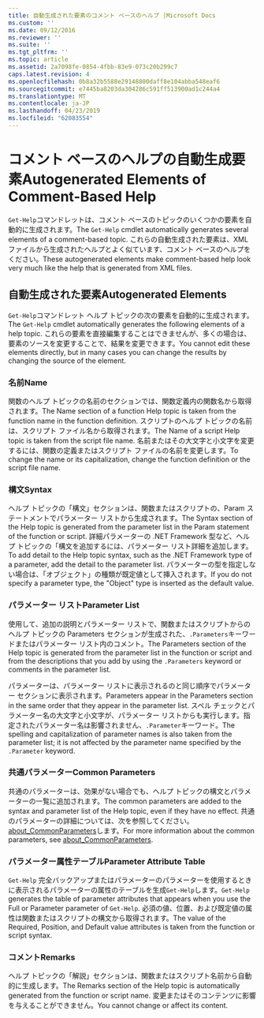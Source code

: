 ```yaml
---
title: 自動生成された要素のコメント ベースのヘルプ |Microsoft Docs
ms.custom: ''
ms.date: 09/12/2016
ms.reviewer: ''
ms.suite: ''
ms.tgt_pltfrm: ''
ms.topic: article
ms.assetid: 2a7098fe-0854-4fbb-83e9-073c20b299c7
caps.latest.revision: 4
ms.openlocfilehash: 0b8a32b5588e29148800daff8e104abba548eaf6
ms.sourcegitcommit: e7445ba8203da304286c591ff513900ad1c244a4
ms.translationtype: MT
ms.contentlocale: ja-JP
ms.lasthandoff: 04/23/2019
ms.locfileid: "62083554"
---
```

# <a name="autogenerated-elements-of-comment-based-help"></a><span data-ttu-id="b5195-102">コメント ベースのヘルプの自動生成要素</span><span class="sxs-lookup"><span data-stu-id="b5195-102">Autogenerated Elements of Comment-Based Help</span></span>

<span data-ttu-id="b5195-103">`Get-Help`コマンドレットは、コメント ベースのトピックのいくつかの要素を自動的に生成されます。</span><span class="sxs-lookup"><span data-stu-id="b5195-103">The `Get-Help` cmdlet automatically generates several elements of a comment-based topic.</span></span> <span data-ttu-id="b5195-104">これらの自動生成された要素は、XML ファイルから生成されたヘルプとよく似ています、コメント ベースのヘルプをください。</span><span class="sxs-lookup"><span data-stu-id="b5195-104">These autogenerated elements make comment-based help look very much like the help that is generated from XML files.</span></span>

## <a name="autogenerated-elements"></a><span data-ttu-id="b5195-105">自動生成された要素</span><span class="sxs-lookup"><span data-stu-id="b5195-105">Autogenerated Elements</span></span>

<span data-ttu-id="b5195-106">`Get-Help`コマンドレット ヘルプ トピックの次の要素を自動的に生成されます。</span><span class="sxs-lookup"><span data-stu-id="b5195-106">The `Get-Help` cmdlet automatically generates the following elements of a help topic.</span></span> <span data-ttu-id="b5195-107">これらの要素を直接編集することはできませんが、多くの場合は、要素のソースを変更することで、結果を変更できます。</span><span class="sxs-lookup"><span data-stu-id="b5195-107">You cannot edit these elements directly, but in many cases you can change the results by changing the source of the element.</span></span>

### <a name="name"></a><span data-ttu-id="b5195-108">名前</span><span class="sxs-lookup"><span data-stu-id="b5195-108">Name</span></span>

<span data-ttu-id="b5195-109">関数のヘルプ トピックの名前のセクションでは、関数定義内の関数名から取得されます。</span><span class="sxs-lookup"><span data-stu-id="b5195-109">The Name section of a function Help topic is taken from the function name in the function definition.</span></span> <span data-ttu-id="b5195-110">スクリプトのヘルプ トピックの名前は、スクリプト ファイル名から取得されます。</span><span class="sxs-lookup"><span data-stu-id="b5195-110">The Name of a script Help topic is taken from the script file name.</span></span> <span data-ttu-id="b5195-111">名前またはその大文字と小文字を変更するには、関数の定義またはスクリプト ファイルの名前を変更します。</span><span class="sxs-lookup"><span data-stu-id="b5195-111">To change the name or its capitalization, change the function definition or the script file name.</span></span>

### <a name="syntax"></a><span data-ttu-id="b5195-112">構文</span><span class="sxs-lookup"><span data-stu-id="b5195-112">Syntax</span></span>

<span data-ttu-id="b5195-113">ヘルプ トピックの「構文」セクションは、関数またはスクリプトの、Param ステートメントでパラメーター リストから生成されます。</span><span class="sxs-lookup"><span data-stu-id="b5195-113">The Syntax section of the Help topic is generated from the parameter list in the Param statement of the function or script.</span></span> <span data-ttu-id="b5195-114">詳細パラメーターの .NET Framework 型など、ヘルプ トピックの「構文を追加するには、パラメーター リスト詳細を追加します。</span><span class="sxs-lookup"><span data-stu-id="b5195-114">To add detail to the Help topic syntax, such as the .NET Framework type of a parameter, add the detail to the parameter list.</span></span> <span data-ttu-id="b5195-115">パラメーターの型を指定しない場合は、「オブジェクト」の種類が既定値として挿入されます。</span><span class="sxs-lookup"><span data-stu-id="b5195-115">If you do not specify a parameter type, the "Object" type is inserted as the default value.</span></span>

### <a name="parameter-list"></a><span data-ttu-id="b5195-116">パラメーター リスト</span><span class="sxs-lookup"><span data-stu-id="b5195-116">Parameter List</span></span>

<span data-ttu-id="b5195-117">使用して、追加の説明とパラメーター リストで、関数またはスクリプトからのヘルプ トピックの Parameters セクションが生成された、`.Parameters`キーワードまたはパラメーター リスト内のコメント。</span><span class="sxs-lookup"><span data-stu-id="b5195-117">The Parameters section of the Help topic is generated from the parameter list in the function or script and from the descriptions that you add by using the `.Parameters` keyword or comments in the parameter list.</span></span>

<span data-ttu-id="b5195-118">パラメーターは、パラメーター リストに表示されるのと同じ順序でパラメーター セクションに表示されます。</span><span class="sxs-lookup"><span data-stu-id="b5195-118">Parameters appear in the Parameters section in the same order that they appear in the parameter list.</span></span> <span data-ttu-id="b5195-119">スペル チェックとパラメーター名の大文字と小文字が、パラメーター リストからも実行します。指定されたパラメーター名は影響されません、`.Parameter`キーワード。</span><span class="sxs-lookup"><span data-stu-id="b5195-119">The spelling and capitalization of parameter names is also taken from the parameter list; it is not affected by the parameter name specified by the `.Parameter` keyword.</span></span>

### <a name="common-parameters"></a><span data-ttu-id="b5195-120">共通パラメーター</span><span class="sxs-lookup"><span data-stu-id="b5195-120">Common Parameters</span></span>

<span data-ttu-id="b5195-121">共通のパラメーターは、効果がない場合でも、ヘルプ トピックの構文とパラメーターの一覧に追加されます。</span><span class="sxs-lookup"><span data-stu-id="b5195-121">The common parameters are added to the syntax and parameter list of the Help topic, even if they have no effect.</span></span> <span data-ttu-id="b5195-122">共通のパラメーターの詳細については、次を参照してください。 [about_CommonParameters](/powershell/module/microsoft.powershell.core/about/about_commonparameters)します。</span><span class="sxs-lookup"><span data-stu-id="b5195-122">For more information about the common parameters, see [about_CommonParameters](/powershell/module/microsoft.powershell.core/about/about_commonparameters).</span></span>

### <a name="parameter-attribute-table"></a><span data-ttu-id="b5195-123">パラメーター属性テーブル</span><span class="sxs-lookup"><span data-stu-id="b5195-123">Parameter Attribute Table</span></span>

<span data-ttu-id="b5195-124">`Get-Help` 完全バックアップまたはパラメーターのパラメーターを使用するときに表示されるパラメーターの属性のテーブルを生成`Get-Help`します。</span><span class="sxs-lookup"><span data-stu-id="b5195-124">`Get-Help` generates the table of parameter attributes that appears when you use the Full or Parameter parameter of `Get-Help`.</span></span> <span data-ttu-id="b5195-125">必須の値、位置、および既定値の属性は関数またはスクリプトの構文から取得されます。</span><span class="sxs-lookup"><span data-stu-id="b5195-125">The value of the Required, Position, and Default value attributes is taken from the function or script syntax.</span></span>

### <a name="remarks"></a><span data-ttu-id="b5195-126">コメント</span><span class="sxs-lookup"><span data-stu-id="b5195-126">Remarks</span></span>

<span data-ttu-id="b5195-127">ヘルプ トピックの「解説」セクションは、関数またはスクリプト名前から自動的に生成します。</span><span class="sxs-lookup"><span data-stu-id="b5195-127">The Remarks section of the Help topic is automatically generated from the function or script name.</span></span> <span data-ttu-id="b5195-128">変更またはそのコンテンツに影響を与えることができません。</span><span class="sxs-lookup"><span data-stu-id="b5195-128">You cannot change or affect its content.</span></span>
